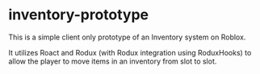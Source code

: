 # inventory-prototype

This is a simple client only prototype of an Inventory system on Roblox.

It utilizes Roact and Rodux (with Rodux integration using RoduxHooks) to allow the player to move items in an inventory from slot to slot.
